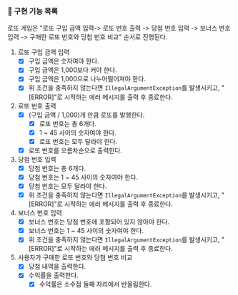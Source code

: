 ### 📜 구현 기능 목록
로또 게임은 "로또 구입 금액 입력-> 로또 번호 출력 -> 당첨 번호 입력 -> 보너스 번호 입력 -> 구매한 로또 번호와 당첨 번호 비교" 순서로 진행된다.

1. 로또 구입 금액 입력
   - [x] 구입 금액은 숫자여야 한다.
   - [x] 구입 금액은 1,000보다 커야 한다.
   - [x] 구입 금액은 1,000으로 나누어떨어져야 한다.
   - [x] 위 조건을 충족하지 않는다면 `IllegalArgumentException`를 발생시키고, "[ERROR]"로 시작하는 에러 메시지를 출력 후 종료한다.

2. 로또 번호 출력
   - [x] (구입 금액 / 1,000)개 만큼 로또를 발행한다.
      - [x] 로또 번호는 총 6개다.
      - [x] 1 ~ 45 사이의 숫자여야 한다.
      - [x] 로또 번호는 모두 달라야 한다.
   - [x] 로또 번호를 오름차순으로 출력한다.

3. 당첨 번호 입력
   - [x] 당첨 번호는 총 6개다.
   - [x] 당첨 번호는 1 ~ 45 사이의 숫자여야 한다.
   - [x] 당첨 번호는 모두 달라야 한다.
   - [x] 위 조건을 충족하지 않는다면 `IllegalArgumentException`를 발생시키고, "[ERROR]"로 시작하는 에러 메시지를 출력 후 종료한다.

4. 보너스 번호 입력
   - [x] 보너스 번호는 당첨 번호에 포함되어 있지 않아야 한다.
   - [x] 보너스 번호는 1 ~ 45 사이의 숫자여야 한다.
   - [x] 위 조건을 충족하지 않는다면 `IllegalArgumentException`를 발생시키고, "[ERROR]"로 시작하는 에러 메시지를 출력 후 종료한다.

5. 사용자가 구매한 로또 번호와 당첨 번호 비교
   - [x] 당첨 내역을 출력한다.
   - [x] 수익률을 출력한다.
      - [x] 수익률은 소수점 둘째 자리에서 반올림한다.
